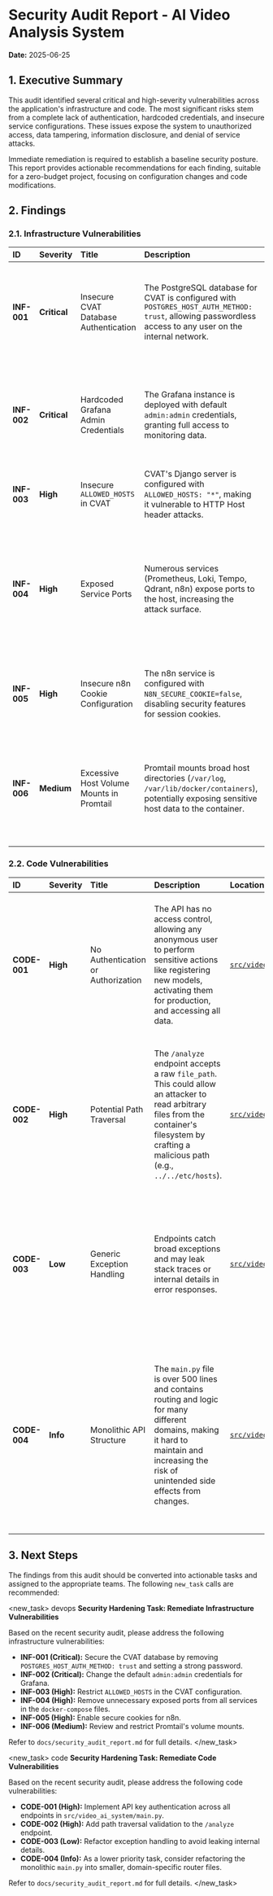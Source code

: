 # Security Audit Report - AI Video Analysis System

**Date:** 2025-06-25

## 1. Executive Summary

This audit identified several critical and high-severity vulnerabilities across the application's infrastructure and code. The most significant risks stem from a complete lack of authentication, hardcoded credentials, and insecure service configurations. These issues expose the system to unauthorized access, data tampering, information disclosure, and denial of service attacks.

Immediate remediation is required to establish a baseline security posture. This report provides actionable recommendations for each finding, suitable for a zero-budget project, focusing on configuration changes and code modifications.

## 2. Findings

### 2.1. Infrastructure Vulnerabilities

| ID          | Severity     | Title                                    | Description                                                                                                                                               | Location                                                                                        | Recommendation                                                                                                                                                                                                                                                                                  |
| :---------- | :----------- | :--------------------------------------- | :-------------------------------------------------------------------------------------------------------------------------------------------------------- | :---------------------------------------------------------------------------------------------- | :---------------------------------------------------------------------------------------------------------------------------------------------------------------------------------------------------------------------------------------------------------------------------------------------- |
| **INF-001** | **Critical** | Insecure CVAT Database Authentication    | The PostgreSQL database for CVAT is configured with `POSTGRES_HOST_AUTH_METHOD: trust`, allowing passwordless access to any user on the internal network. | [`docker-compose.cvat.yml:11`](video-ai-system/docker-compose.cvat.yml:11)                      | **Assign to DevOps:** Remove the `POSTGRES_HOST_AUTH_METHOD` setting. Set a strong, unique password for the `POSTGRES_PASSWORD` environment variable and use a secrets management tool or Docker secrets instead of plaintext.                                                                  |
| **INF-002** | **Critical** | Hardcoded Grafana Admin Credentials      | The Grafana instance is deployed with default `admin:admin` credentials, granting full access to monitoring data.                                         | [`docker-compose.observability.yml:71-72`](video-ai-system/docker-compose.observability.yml:71) | **Assign to DevOps:** Change the default admin password immediately upon first login. For automated deployments, pass a secure, randomly generated password via environment variables and use a secrets management solution.                                                                    |
| **INF-003** | **High**     | Insecure `ALLOWED_HOSTS` in CVAT         | CVAT's Django server is configured with `ALLOWED_HOSTS: "*"`, making it vulnerable to HTTP Host header attacks.                                           | [`docker-compose.cvat.yml:33`](video-ai-system/docker-compose.cvat.yml:33)                      | **Assign to DevOps:** Restrict `ALLOWED_HOSTS` to the specific domain name or IP address used to access the CVAT UI.                                                                                                                                                                            |
| **INF-004** | **High**     | Exposed Service Ports                    | Numerous services (Prometheus, Loki, Tempo, Qdrant, n8n) expose ports to the host, increasing the attack surface.                                         | `docker-compose.yml`, `docker-compose.observability.yml`                                        | **Assign to DevOps:** Remove the `ports` mapping for all services that do not need to be directly accessed from outside the Docker network (e.g., Qdrant, Loki, Prometheus). Services should communicate over the internal Docker network. Only expose the main API gateway and the Grafana UI. |
| **INF-005** | **High**     | Insecure n8n Cookie Configuration        | The n8n service is configured with `N8N_SECURE_COOKIE=false`, disabling security features for session cookies.                                            | [`docker-compose.yml:13`](video-ai-system/docker-compose.yml:13)                                | **Assign to DevOps:** Set `N8N_SECURE_COOKIE` to `true`. This requires setting up HTTPS for n8n, which can be done using a reverse proxy like Traefik or Caddy.                                                                                                                                 |
| **INF-006** | **Medium**   | Excessive Host Volume Mounts in Promtail | Promtail mounts broad host directories (`/var/log`, `/var/lib/docker/containers`), potentially exposing sensitive host data to the container.             | [`docker-compose.observability.yml:40-41`](video-ai-system/docker-compose.observability.yml:40) | **Assign to DevOps:** If possible, configure applications to log to `stdout`/`stderr` and use the Docker logging driver to forward logs to Promtail, avoiding direct host mounts. If mounts are required, make them as specific and restrictive as possible.                                    |

### 2.2. Code Vulnerabilities

| ID           | Severity | Title                              | Description                                                                                                                                                                                     | Location                                                                             | Recommendation                                                                                                                                                                                                                                                                                               |
| :----------- | :------- | :--------------------------------- | :---------------------------------------------------------------------------------------------------------------------------------------------------------------------------------------------- | :----------------------------------------------------------------------------------- | :----------------------------------------------------------------------------------------------------------------------------------------------------------------------------------------------------------------------------------------------------------------------------------------------------------- |
| **CODE-001** | **High** | No Authentication or Authorization | The API has no access control, allowing any anonymous user to perform sensitive actions like registering new models, activating them for production, and accessing all data.                    | [`src/video_ai_system/main.py`](video-ai-system/src/video_ai_system/main.py)         | **Assign to Code:** Implement a simple API key authentication scheme. Generate a key for each client and require it to be passed in an `X-API-Key` header. Add a dependency to verify the key on all sensitive endpoints.                                                                                    |
| **CODE-002** | **High** | Potential Path Traversal           | The `/analyze` endpoint accepts a raw `file_path`. This could allow an attacker to read arbitrary files from the container's filesystem by crafting a malicious path (e.g., `../../etc/hosts`). | [`src/video_ai_system/main.py:203`](video-ai-system/src/video_ai_system/main.py:203) | **Assign to Code:** Before passing the `file_path` to the worker, validate it to ensure it is a legitimate path within an expected base directory. Use `os.path.abspath` and check that the resolved path starts with the expected directory.                                                                |
| **CODE-003** | **Low**  | Generic Exception Handling         | Endpoints catch broad exceptions and may leak stack traces or internal details in error responses.                                                                                              | [`src/video_ai_system/main.py`](video-ai-system/src/video_ai_system/main.py)         | **Assign to Code:** Create custom, specific exception classes. Catch these specific exceptions and return standardized, generic error messages to the user. Log the full exception details internally for debugging.                                                                                         |
| **CODE-004** | **Info** | Monolithic API Structure           | The `main.py` file is over 500 lines and contains routing and logic for many different domains, making it hard to maintain and increasing the risk of unintended side effects from changes.     | [`src/video_ai_system/main.py`](video-ai-system/src/video_ai_system/main.py)         | **Assign to Architect/Code:** Refactor `main.py`. Split the routers and their related logic into separate files within a dedicated `api` or `routers` module (e.g., `api/registry.py`, `api/analytics.py`). The main file should only be responsible for creating the FastAPI app and including the routers. |

## 3. Next Steps

The findings from this audit should be converted into actionable tasks and assigned to the appropriate teams. The following `new_task` calls are recommended:

<new_task>
<mode>devops</mode>
<message>
**Security Hardening Task: Remediate Infrastructure Vulnerabilities**

Based on the recent security audit, please address the following infrastructure vulnerabilities:

- **INF-001 (Critical):** Secure the CVAT database by removing `POSTGRES_HOST_AUTH_METHOD: trust` and setting a strong password.
- **INF-002 (Critical):** Change the default `admin:admin` credentials for Grafana.
- **INF-003 (High):** Restrict `ALLOWED_HOSTS` in the CVAT configuration.
- **INF-004 (High):** Remove unnecessary exposed ports from all services in the `docker-compose` files.
- **INF-005 (High):** Enable secure cookies for n8n.
- **INF-006 (Medium):** Review and restrict Promtail's volume mounts.

Refer to `docs/security_audit_report.md` for full details.
</message>
</new_task>

<new_task>
<mode>code</mode>
<message>
**Security Hardening Task: Remediate Code Vulnerabilities**

Based on the recent security audit, please address the following code vulnerabilities:

- **CODE-001 (High):** Implement API key authentication across all endpoints in `src/video_ai_system/main.py`.
- **CODE-002 (High):** Add path traversal validation to the `/analyze` endpoint.
- **CODE-003 (Low):** Refactor exception handling to avoid leaking internal details.
- **CODE-004 (Info):** As a lower priority task, consider refactoring the monolithic `main.py` into smaller, domain-specific router files.

Refer to `docs/security_audit_report.md` for full details.
</message>
</new_task>
